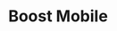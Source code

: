 ---
title: "Boost Mobile"
url: /chicago/boost-mobile-south-commercial-avenue/
shop: mobile phone
---